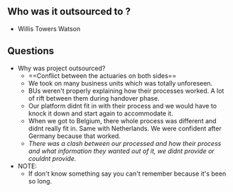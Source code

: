 ## Who was it outsourced to ?
- Willis Towers Watson

## Questions
- Why was project outsourced?
	- ==Conflict between the actuaries on both sides==
	- We took on many business units which was totally unforeseen.
	- BUs weren't properly explaining how their processes worked. A lot of rift between them during handover phase.
	- Our platform didnt fit in with their process and we would have to knock it down and start again to accommodate it.
	- When we got to Belgium, there whole process was different and didnt really fit in. Same with Netherlands. We were confident after Germany because that worked.
	- *There was a clash between our processed and how their process and what information they wanted out of it, we didnt provide or couldnt provide.*
- NOTE:
	- If don't know something say you can't remember because it's been so long.